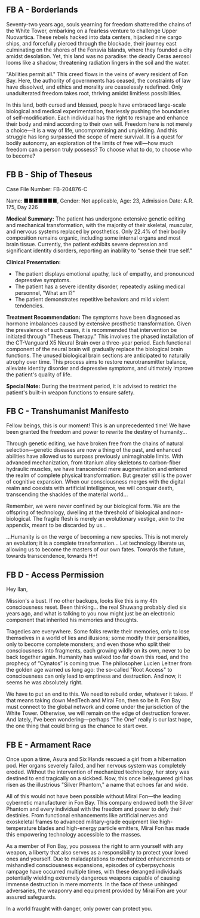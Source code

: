 ## FB A - Borderlands

Seventy-two years ago, souls yearning for freedom shattered the chains of the White Tower, embarking on a fearless venture to challenge Upper Nuovartica. These rebels hacked into data centers, hijacked nine cargo ships, and forcefully pierced through the blockade, their journey east culminating on the shores of the Fonsvia Islands, where they founded a city amidst desolation. Yet, this land was no paradise: the deadly Ceras aerosol looms like a shadow; threatening radiation lingers in the soil and the water.

"Abilities permit all." This creed flows in the veins of every resident of Fon Bay. Here, the authority of governments has ceased, the constraints of law have dissolved, and ethics and morality are ceaselessly redefined. Only unadulterated freedom takes root, thriving amidst limitless possibilities.

In this land, both cursed and blessed, people have embraced large-scale biological and medical experimentation, fearlessly pushing the boundaries of self-modification. Each individual has the right to reshape and enhance their body and mind according to their own will. Freedom here is not merely a choice—it is a way of life, uncompromising and unyielding. And this struggle has long surpassed the scope of mere survival. It is a quest for bodily autonomy, an exploration of the limits of free will—how much freedom can a person truly possess? To choose what to do, to choose who to become?


## FB B - Ship of Theseus

Case File Number: FB-204876-C

Name: ■■■■■■■, Gender: Not applicable, Age: 23, Admission Date: A.R. 175, Day 226

**Medical Summary:**
The patient has undergone extensive genetic editing and mechanical transformation, with the majority of their skeletal, muscular, and nervous systems replaced by prosthetics. Only 22.4% of their bodily composition remains organic, including some internal organs and most brain tissue. Currently, the patient exhibits severe depression and significant identity disorders, reporting an inability to "sense their true self."

**Clinical Presentation:**
-	The patient displays emotional apathy, lack of empathy, and pronounced depressive symptoms.
-	The patient has a severe identity disorder, repeatedly asking medical personnel, "What am I?"
-	The patient demonstrates repetitive behaviors and mild violent tendencies.

**Treatment Recommendation:**
The symptoms have been diagnosed as hormone imbalances caused by extensive prosthetic transformation. Given the prevalence of such cases, it is recommended that intervention be initiated through "Theseus Therapy." This involves the phased installation of the CT-Vanguard X5 Neural Brain over a three-year period. Each functional component of the neural brain will gradually replace the biological brain functions. The unused biological brain sections are anticipated to naturally atrophy over time. This process aims to restore neurotransmitter balance, alleviate identity disorder and depressive symptoms, and ultimately improve the patient's quality of life.

**Special Note:**
During the treatment period, it is advised to restrict the patient's built-in weapon functions to ensure safety.



## FB C - Transhumanist Manifesto

Fellow beings, this is our moment! This is an unprecedented time! We have been granted the freedom and power to rewrite the destiny of humanity...

Through genetic editing, we have broken free from the chains of natural selection—genetic diseases are now a thing of the past, and enhanced abilities have allowed us to surpass previously unimaginable limits. With advanced mechanization, from titanium alloy skeletons to carbon-fiber hydraulic muscles, we have transcended mere augmentation and entered the realm of complete physical transformation. But greater still is the power of cognitive expansion. When our consciousness merges with the digital realm and coexists with artificial intelligence, we will conquer death, transcending the shackles of the material world...

Remember, we were never confined by our biological form. We are the offspring of technology, dwelling at the threshold of biological and non-biological. The fragile flesh is merely an evolutionary vestige, akin to the appendix, meant to be discarded by us…

…Humanity is on the verge of becoming a new species. This is not merely an evolution; it is a complete transformation… Let technology liberate us, allowing us to become the masters of our own fates. Towards the future, towards transcendence, towards H+!


## FB D - Access Permission

Hey Ilan,

Mission's a bust. If no other backups, looks like this is my 4th consciousness reset. Been thinking... the real Shuwang probably died six years ago, and what is talking to you now might just be an electronic component that inherited his memories and thoughts.

Tragedies are everywhere. Some folks rewrite their memories, only to lose themselves in a world of lies and illusions; some modify their personalities, only to become complete monsters; and even those who split their consciousness into fragments, each growing wildly on its own, never to be back together again. Humanity has walked too far down this road, and the prophecy of “Cynatos” is coming true. The philosopher Lucien Leitner from the golden age warned us long ago: the so-called "Root Access" to consciousness can only lead to emptiness and destruction. And now, it seems he was absolutely right.

We have to put an end to this. We need to rebuild order, whatever it takes. If that means taking down MedTech and Mirai Fon, then so be it. Fon Bay must connect to the global network and come under the jurisdiction of the White Tower. Otherwise, we will remain on the edge of destruction forever. And lately, I’ve been wondering—perhaps "The One" really is our last hope, the one thing that could bring us the chance to start over.


## FB E - Armament Race

Once upon a time, Asura and Six Hands rescued a girl from a hibernation pod. Her organs severely failed, and her nervous system was completely eroded. Without the intervention of mechanized technology, her story was destined to end tragically on a sickbed. Now, this once beleaguered girl has risen as the illustrious "Silver Phantom," a name that echoes far and wide.

All of this would not have been possible without Mirai Fon—the leading cybernetic manufacturer in Fon Bay. This company endowed both the Silver Phantom and every individual with the freedom and power to defy their destinies. From functional enhancements like artificial nerves and exoskeletal frames to advanced military-grade equipment like high-temperature blades and high-energy particle emitters, Mirai Fon has made this empowering technology accessible to the masses.

As a member of Fon Bay, you possess the right to arm yourself with any weapon, a liberty that also serves as a responsibility to protect your loved ones and yourself. Due to maladaptations to mechanized enhancements or mishandled consciousness expansions, episodes of cyberpsychosis rampage have occurred multiple times, with these deranged individuals potentially wielding extremely dangerous weapons capable of causing immense destruction in mere moments. In the face of these unhinged adversaries, the weaponry and equipment provided by Mirai Fon are your assured safeguards.

In a world fraught with danger, only power can protect you.
